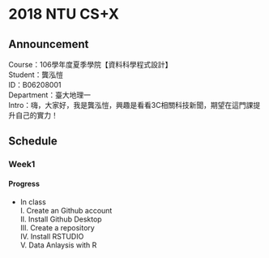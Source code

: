 ﻿# 2018 NTU CS+X
## Announcement
Course：106學年度夏季學院【資料科學程式設計】<br />
Student：龔泓愷<br /> 
ID：B06208001<br />
Department：臺大地理一<br />
Intro：嗨，大家好，我是龔泓愷，興趣是看看3C相關科技新聞，期望在這門課提升自己的實力！
## Schedule
### Week1
#### Progress
* In class<br />
I. Create an Github account<br />
II. Install Github Desktop<br />
III. Create a repository<br />
IV. Install RSTUDIO<br />
V. Data Anlaysis with R<br />
